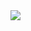 <img src="http://userserve-ak.last.fm/serve/_/54025997/Julie+Christmas+Made+Out+of+Babies++NYC++Union.jpg"/>
